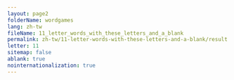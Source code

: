 ```yaml
---
layout: page2
folderName: wordgames
lang: zh-tw
fileName: 11_letter_words_with_these_letters_and_a_blank
permalink: zh-tw/11-letter-words-with-these-letters-and-a-blank/result
letter: 11
sitemap: false
ablank: true
nointernationalization: true
---
```

